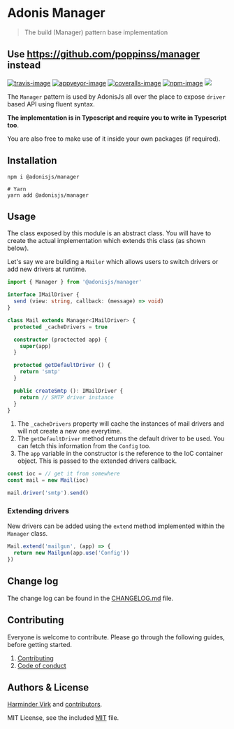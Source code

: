 # Adonis Manager
> The build (Manager) pattern base implementation

## Use https://github.com/poppinss/manager instead

[![travis-image]][travis-url]
[![appveyor-image]][appveyor-url]
[![coveralls-image]][coveralls-url]
[![npm-image]][npm-url]
![](https://img.shields.io/badge/Uses-Typescript-294E80.svg?style=flat-square&colorA=ddd)

The `Manager` pattern is used by AdonisJs all over the place to expose `driver` based API using fluent syntax.

**The implementation is in Typescript and require you to write in Typescript too**.

You are also free to make use of it inside your own packages (if required).

## Installation

```shell
npm i @adonisjs/manager

# Yarn
yarn add @adonisjs/manager
```

## Usage
The class exposed by this module is an abstract class. You will have to create the actual implementation which extends this class (as shown below).

Let's say we are building a `Mailer` which allows users to switch drivers or add new drivers at runtime.

```ts
import { Manager } from '@adonisjs/manager'

interface IMailDriver {
  send (view: string, callback: (message) => void)
}

class Mail extends Manager<IMailDriver> {
  protected _cacheDrivers = true

  constructor (proctected app) {
    super(app)
  }

  protected getDefaultDriver () {
    return 'smtp'
  }

  public createSmtp (): IMailDriver {
    return // SMTP driver instance
  }
}
```

1. The `_cacheDrivers` property will cache the instances of mail drivers and will not create a new one everytime.
2. The `getDefaultDriver` method returns the default driver to be used. You can fetch this information from the `Config` too.
3. The `app` variable in the constructor is the reference to the IoC container object. This is passed to the extended drivers callback.

```ts
const ioc = // get it from somewhere
const mail = new Mail(ioc)

mail.driver('smtp').send()
```

### Extending drivers
New drivers can be added using the `extend` method implemented within the `Manager` class.

```ts
Mail.extend('mailgun', (app) => {
  return new Mailgun(app.use('Config'))
})
```

## Change log

The change log can be found in the [CHANGELOG.md](CHANGELOG.md) file.

## Contributing

Everyone is welcome to contribute. Please go through the following guides, before getting started.

1. [Contributing](https://adonisjs.com/contributing)
2. [Code of conduct](https://adonisjs.com/code-of-conduct)


## Authors & License
[Harminder Virk](https://github.com/thetutlage) and [contributors](https://github.com/adonisjs/adonis-manager/graphs/contributors).

MIT License, see the included [MIT](LICENSE.md) file.

[travis-image]: https://img.shields.io/travis/adonisjs/adonis-manager/master.svg?style=flat-square&logo=travis
[travis-url]: https://travis-ci.org/adonisjs/adonis-manager "travis"

[appveyor-image]: https://img.shields.io/appveyor/ci/thetutlage/adonis-manager/master.svg?style=flat-square&logo=appveyor
[appveyor-url]: https://ci.appveyor.com/project/thetutlage/adonis-manager "appveyor"

[coveralls-image]: https://img.shields.io/coveralls/adonisjs/adonis-manager/master.svg?style=flat-square
[coveralls-url]: https://coveralls.io/github/adonisjs/adonis-manager "coveralls"

[npm-image]: https://img.shields.io/npm/v/@adonisjs/manager.svg?style=flat-square&logo=npm
[npm-url]: https://npmjs.org/package/@adonisjs/manager "npm"
